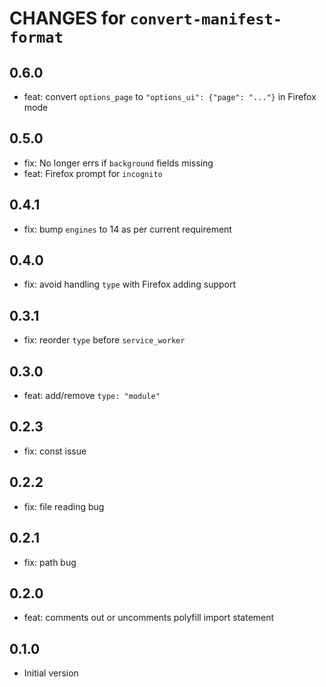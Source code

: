 # CHANGES for `convert-manifest-format`

## 0.6.0

- feat: convert `options_page` to `"options_ui": {"page": "..."}` in
    Firefox mode

## 0.5.0

- fix: No longer errs if `background` fields missing
- feat: Firefox prompt for `incognito`

## 0.4.1

- fix: bump `engines` to 14 as per current requirement

## 0.4.0

- fix: avoid handling `type` with Firefox adding support

## 0.3.1

- fix: reorder `type` before `service_worker`

## 0.3.0

- feat: add/remove `type: "module"`

## 0.2.3

- fix: const issue

## 0.2.2

- fix: file reading bug

## 0.2.1

- fix: path bug

## 0.2.0

- feat: comments out or uncomments polyfill import statement

## 0.1.0

- Initial version
